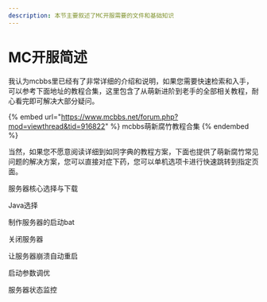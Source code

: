 ```yaml
---
description: 本节主要叙述了MC开服需要的文件和基础知识
---
```


# MC开服简述

我认为mcbbs里已经有了非常详细的介绍和说明，如果您需要快速检索和入手，可以参考下面地址的教程合集，这里包含了从萌新进阶到老手的全部相关教程，耐心看完即可解决大部分疑问。

{% embed url="https://www.mcbbs.net/forum.php?mod=viewthread&tid=916822" %}
mcbbs萌新腐竹教程合集
{% endembed %}

当然，如果您不愿意阅读详细到如同字典的教程方案，下面也提供了萌新腐竹常见问题的解决方案，您可以直接对症下药，您可以单机选项卡进行快速跳转到指定页面。

服务器核心选择与下载

Java选择

制作服务器的启动bat

关闭服务器

让服务器崩溃自动重启

启动参数调优

服务器状态监控
